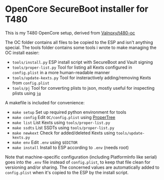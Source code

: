 OpenCore SecureBoot installer for T480
======================================

This is my T480 OpenCore setup, derived from [Valnoxy/t480-oc](https://github.com/valnoxy/t480-oc)

The OC folder contains all files to be copied to the ESP and isn't anything special.
The tools folder contains some tools i wrote to make managing the OC install easier:
- `tools/install.py` ESP install script with SecureBoot and Vault signing
- `tools/proper-list.py` Tool for listing all Kexts configured in `config.plist` in a more human-readable manner
- `tools/update-kexts.py` Tool for insteractively adding/removing Kexts from `config.plist`
- `tools/pj` Tool for converting plists to json, mostly useful for inspecting plists using [`jq`](https://stedolan.github.io/jq/)

A makefile is included for convenience:
- `make setup` Set up required python environment for tools
- `make config` Edit `OC/config.plist` using [ProperTree](https://github.com/corpnewt/ProperTree)
- `make list` List Kexts using `tools/proper-list.py`
- `make ssdts` List SSDTs using `tools/proper-list.py`
- `make newkext` Check for added/deleted Kexts using `tools/update-kexts.py`
- `make env` Edit `.env` using `$EDITOR`
- `make install` Install to ESP according to `.env` (needs root)

Note that machine-specific configuration (including PlatformInfo like serial) goes into the `.env` file instead of `config.plist`, to keep that file clean for versioning and/or sharing. The concerned values are automatically added to `config.plist` when it's copied to the ESP by the install script.
